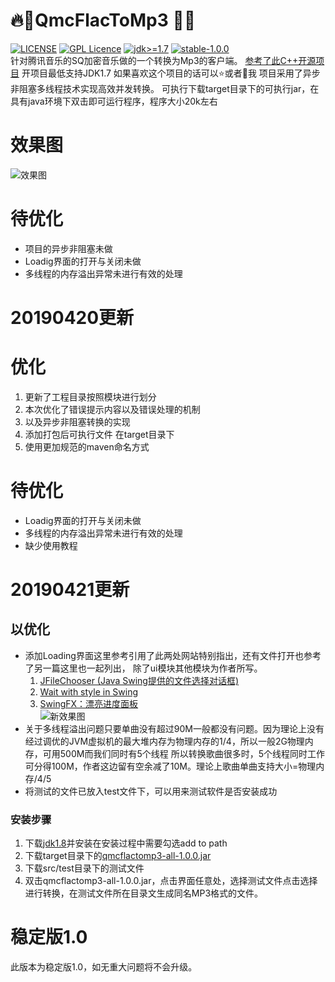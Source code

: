 # :fire::musical_note:QmcFlacToMp3 :musical_note::fire:
[![LICENSE](https://img.shields.io/badge/license-Anti%20996-blue.svg?style=flat-square)](https://github.com/996icu/996.ICU/blob/master/LICENSE)
[![GPL Licence](https://badges.frapsoft.com/os/gpl/gpl.svg?v=103)](https://opensource.org/licenses/GPL-3.0/)
[![jdk>=1.7](https://img.shields.io/badge/jdk-%3E%3D1.7-yellowgreen.svg)](https://www.oracle.com/technetwork/java/javase/downloads/jdk8-downloads-2133151.html)
[![stable-1.0.0](https://img.shields.io/badge/stable-1.0.0-orange.svg) ](https://github.com/OnlyPiglet/qmcflactomp3/tree/master/target)  
针对腾讯音乐的SQ加密音乐做的一个转换为Mp3的客户端。
[参考了此C++开源项目](https://github.com/Presburger/qmc-decoder)
开项目最低支持JDK1.7
如果喜欢这个项目的话可以:star:或者:two_men_holding_hands:我
项目采用了异步非阻塞多线程技术实现高效并发转换。
可执行下载target目录下的可执行jar，在具有java环境下双击即可运行程序，程序大小20k左右

# 效果图
![效果图](https://upload-images.jianshu.io/upload_images/13419832-41d0440fa6b31a63.png?imageMogr2/auto-orient/strip%7CimageView2/2/w/1240)

# 待优化
* 项目的异步非阻塞未做
* Loadig界面的打开与关闭未做
* 多线程的内存溢出异常未进行有效的处理

# 20190420更新
# 优化
1. 更新了工程目录按照模块进行划分
1. 本次优化了错误提示内容以及错误处理的机制 
2. 以及异步非阻塞转换的实现
3. 添加打包后可执行文件 在target目录下
4. 使用更加规范的maven命名方式

# 待优化
* Loadig界面的打开与关闭未做
* 多线程的内存溢出异常未进行有效的处理
* 缺少使用教程

# 20190421更新
## 以优化
* 添加Loading界面这里参考引用了此两处网站特别指出，还有文件打开也参考了另一篇这里也一起列出，
  除了ui模块其他模块为作者所写。
  1. [JFileChooser (Java Swing提供的文件选择对话框)](https://blog.csdn.net/liang5630/article/details/25651491)
  2. [Wait with style in Swing](http://www.curious-creature.com/2005/02/15/wait-with-style-in-swing/)
  3. [SwingFX：漂亮进度面板](https://www.javalobby.org//java/forums/t19222.html)  
     ![新效果图](https://upload-images.jianshu.io/upload_images/13419832-c5f342182b230dc9.png?imageMogr2/auto-orient/strip%7CimageView2/2/w/1240)
* 关于多线程溢出问题只要单曲没有超过90M一般都没有问题。因为理论上没有经过调优的JVM虚拟机的最大堆内存为物理内存的1/4，所以一般2G物理内存，可用500M而我们同时有5个线程
  所以转换歌曲很多时，5个线程同时工作可分得100M，作者这边留有空余减了10M。理论上歌曲单曲支持大小=物理内存/4/5
* 将测试的文件已放入test文件下，可以用来测试软件是否安装成功
### 安装步骤  

1. 下载[jdk1.8](https://www.oracle.com/technetwork/java/javase/downloads/jdk8-downloads-2133151.html)并安装在安装过程中需要勾选add
   to path
2. 下载target目录下的[qmcflactomp3-all-1.0.0.jar](https://github.com/OnlyPiglet/qmcflactomp3/tree/master/target)
3. 下载src/test目录下的测试文件
4. 双击qmcflactomp3-all-1.0.0.jar，点击界面任意处，选择测试文件点击选择进行转换，在测试文件所在目录文生成同名MP3格式的文件。
# 稳定版1.0
  此版本为稳定版1.0，如无重大问题将不会升级。